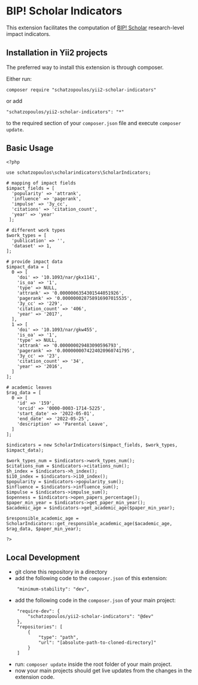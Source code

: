 # BIP! Scholar Indicators
This extension facilitates the computation of [BIP! Scholar](https://bip.imis.athena-innovation.gr/scholar/profile) research-level impact indicators.

## Installation in Yii2 projects
The preferred way to install this extension is through composer.

Either run:
```
composer require "schatzopoulos/yii2-scholar-indicators"
```
or add
```
"schatzopoulos/yii2-scholar-indicators": "*"
```
to the required section of your `composer.json` file and execute `composer update`.

## Basic Usage
```
<?php

use schatzopoulos\scholarindicators\ScholarIndicators;

# mapping of impact fields
$impact_fields = [
  'popularity' => 'attrank',
  'influence' => 'pagerank',
  'impulse' => '3y_cc',
  'citations' => 'citation_count',
  'year' => 'year'
 ];

# different work types
$work_types = [
  'publication' => '',
  'dataset' => 1,
];

# provide impact data 
$impact_data = [
  0 => [
    'doi' => '10.1093/nar/gkx1141',
    'is_oa' => '1',
    'type' => NULL,
    'attrank' => '0.0000006354301544051926',
    'pagerank' => '0.000000028758916907015535',
    '3y_cc' => '229',
    'citation_count' => '406',
    'year' => '2017',
  ],
  1 => [
    'doi' => '10.1093/nar/gkw455',
    'is_oa' => '1',
    'type' => NULL,
    'attrank' => '0.000000029483090596793',
    'pagerank' => '0.0000000074224020960741795',
    '3y_cc' => '23',
    'citation_count' => '34',
    'year' => '2016',
  ]
];

# academic leaves 
$rag_data = [
  0 => [
    'id' => '159',
    'orcid' => '0000-0003-1714-5225',
    'start_date' => '2022-05-01',
    'end_date' => '2022-05-25',
    'description' => 'Parental Leave',
  ]
];

$indicators = new ScholarIndicators($impact_fields, $work_types, $impact_data);

$work_types_num = $indicators->work_types_num();
$citations_num = $indicators->citations_num();
$h_index = $indicators->h_index();
$i10_index = $indicators->i10_index();
$popularity = $indicators->popularity_sum();
$influence = $indicators->influence_sum();
$impulse = $indicators->impulse_sum();
$openness = $indicators->open_papers_percentage();
$paper_min_year = $indicators->get_paper_min_year();
$academic_age = $indicators->get_academic_age($paper_min_year);

$responsible_academic_age = ScholarIndicators::get_responsible_academic_age($academic_age, $rag_data, $paper_min_year);

?>
```

## Local Development
* git clone this repository in a directory
* add the following code to the `composer.json` of this extension:
```
    "minimum-stability": "dev",
```
* add the following code in the `composer.json` of your main project:
```
    "require-dev": {
        "schatzopoulos/yii2-scholar-indicators": "@dev"
    },
    "repositories": [
        {
            "type": "path",
            "url": "[absolute-path-to-cloned-directory]"
        }
    ]
 ```
 * run:
 ``
 composer update
``
inside the root folder of your main project.
* now your main projects should get live updates from the changes in the extension code. 
